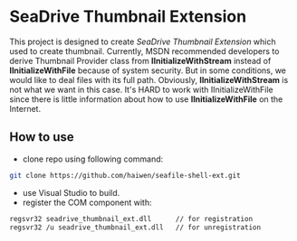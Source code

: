# SeaDrive Thumbnail Extension

This project is designed to create *SeaDrive Thumbnail Extension* which used to create thumbnail. Currently, MSDN recommended developers to derive Thumbnail Provider class from **IInitializeWithStream** instead of **IInitializeWithFile** because of system security. But in some conditions, we would like to deal files with its full path. Obviously, **IInitializeWithStream** is not what we want in this case. It's HARD to work with IInitializeWithFile since there is little information about how to use **IInitializeWithFile** on the Internet.

## How to use

- clone repo using following command:
```bash
git clone https://github.com/haiwen/seafile-shell-ext.git
```
- use Visual Studio to build.
- register the COM component with:

```bash
regsvr32 seadrive_thumbnail_ext.dll      // for registration
regsvr32 /u seadrive_thumbnail_ext.dll   // for unregistration
```
